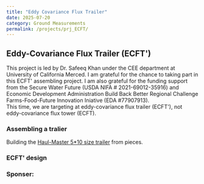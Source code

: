 ```yaml
---
title: "Eddy Covariance Flux Trailer"
date: 2025-07-20
category: Ground Measurements
permalink: /projects/prj_ECFT/
---
```


<h2>Eddy-Covariance Flux Trailer (ECFT')</h2>
This project is led by Dr. Safeeq Khan under the CEE department at University of California Merced. I am grateful for the chance to taking part in this ECFT' assembling project. I am also grateful for the funding support from the Secure Water Future (USDA NIFA # 2021-69012-35916) and Economic Development Administration Build Back Better Regional Challenge Farms-Food-Future Innovation Iniative (EDA #77907913).<br>
This time, we are targeting at eddy-covariance flux trailer (ECFT'), not eddy-covariance flux tower (ECFT).


<h3> Assembling a tralier</h3>
Building the <a href="https://www.youtube.com/watch?v=QL-F22P8uC8" target="_blank">Haul-Master 5*10 size trailer</a> from pieces.

<h3>ECFT' design</h3>

<h3>Sponser:</h3>
